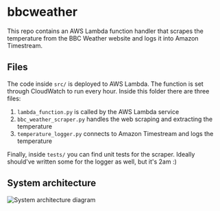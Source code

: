 # bbcweather
This repo contains an AWS Lambda function handler that scrapes the temperature from the BBC Weather website and logs it into Amazon Timestream.

## Files

The code inside `src/` is deployed to AWS Lambda. The function is set through CloudWatch to run every hour. Inside this folder there are three files:
1. `lambda_function.py` is called by the AWS Lambda service
2. `bbc_weather_scraper.py` handles the web scraping and extracting the temperature
3. `temperature_logger.py` connects to Amazon Timestream and logs the temperature

Finally, inside `tests/` you can find unit tests for the scraper. Ideally should've written some for the logger as well, but it's 2am :)

## System architecture

![System architecture diagram](https://user-images.githubusercontent.com/6562353/123092519-77ded180-d422-11eb-9aaf-946d263f6a36.png)
